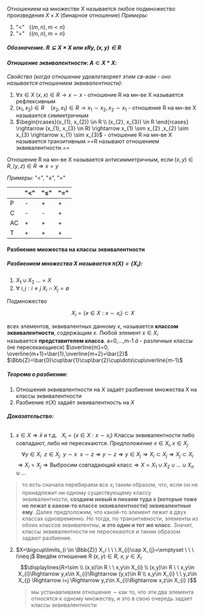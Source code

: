 Отношением на множестве X называется любое подмножество произведения $X\times X$ (бинарное отношение)
*Примеры:*
1. $\text{"<"} \ \ \ \{(m,n),m<n\}$
2. $\text{"="} \ \ \ \{(m,n),m=n\}$
##### Обозначение. $R\subseteq X\times X \text{ или } xRy,(x,y)\in R$

#### _**Отношение эквивалентности**_: $A \subset X * X$:

*Свойства (когда отношение удовлетворяет этим св-вам - оно называется отношением эквивалентности):*
1. $\forall x\in X \ (x,x)\in R \rightarrow x\sim x$ - отношение R на мн-ве X называется рефлексивным
2. $(x_{1}, x_{2}) \in R \quad (x_{2}, x_{1}) \in R \rightarrow x_{1} \sim x_{2}, x_{2} \sim {x_1}$ - отношение R на мн-ве X называется симметричным
3. $\begin{rcases}(x_{1}, x_{2}) \in R \\ (x_{2}, x_{3}) \in R \end{rcases} \rightarrow (x_{1}, x_{3} \in R) \rightarrow x_{1} \sim x_{2} ,x_{2} \sim x_{3} \rightarrow x_{1} \sim x_{3}$ - отношение R на мн-ве X называется транзитивным
==R  называют отношением эквивалентности.==

Отношение R на мн-ве X называется антисимметричным, если $(x,y)\in R, (y,z)\in R\Rightarrow x=y$

*Примеры:* "<", "$\leq$", "="

|     | "<" | "$\leq$" | "=" |
| --- | --- | -------- | --- |
| Р   | -   | +        | +   |
| С   | -   | -        | +   |
| АС  | +   | +        | +   |
| Т   | +   | +        | +   |
#### Разбиение множества на классы эквивалентности
##### Разбиением множества $X$ называется $\pi(X) = \{X_i\}:$

1. $X_1 \cup X_2~... = X$
2. $\forall \ i,j: i\neq j \ X_{i} \cap X_{j}= \emptyset$

Подмножество

$$ X_{i} = \{x \in X: x \sim x_{i}\} \subset X $$

всех элементов, эквивалентных данному $x$, называется **классом эквивалентности**, содержащим $x$. Любой элемент $x \in X_{i}$ называется **представителем класса**.
a=0,...,m-1  $\bar{a}$ - различные классы (не пересекающиеся)
$\overline{m}=0, \overline{m+1}=\bar{1},\overline{m+2}=\bar{2}$
$\Bbb{Z}=\bar{0}\cup\bar{1}\cup\bar{2}\cup\dots\cup\overline{m-1}$
##### Теорема о разбиении:
1. Отношения эквивалентности на $X$ задаёт разбиение множества X на классы эквивалентности
2. Разбиение $\pi(X)$ задаёт эквивалентность на $X$
###### **Доказательство:**
1. $x \in X \Rightarrow \bar{x} \text{ и т.д. } \ \ X_i = \{x \in X: x \sim x_{i}\}$ 
Классы эквивалентности либо совпадают, либо не пересекаются.
*Предположение* $x\in X_{i}, x\in X_{j}$
$$\forall y\in X_{i} \ \ z\in X_{j} \ \ y\sim x \ \ x\sim z \Rightarrow y\sim z \Rightarrow y\in X_{j} \Rightarrow X_{i}\subset X_{j} \Rightarrow X_{j}\subset X_{i}$$
$\Rightarrow X_{i}=X_{j} \Rightarrow \text{Выбросим совпадающий класс} \Rightarrow X=X_{1}\cup X_{2}\cup \dots \cup X_{n} \cup \dots$
> то есть сначала перебираем все $x_i$ таким образом, что, если он не принадлежит ни одному существующему классу эквивалентности, **создаем новый и пихаем туда $x$ (которые тоже не лежат в каком-то классе эквивалентности) эквивалентные ему**. Далее предположим, что какой-то элемент лежит в двух классах одновременно. Но тогда, по транзитивности, элементы из обоих классов эквивалентны, **и это один и тот же класс**. Значит, классы эквивалентности не пересекаются и таким образом задают разбиение.
2. $X=\bigcup\limits_{i \in \Bbb{Z}} X_i \ \ \ X_{i}\cap X_{j}=\emptyset \ \ \ i\neq j$
   Введём отношение R  $(x,y)\in R, \ x,y \in X_{i}$
   $$\displaylines{R=\sim  \\
   (x,x)\in R \ \ x,y\in X_{i} \\
   (x,y)\in R \ \ x,y\in X_{i}\Rightarrow y,x\in X_{i}\Rightarrow (y,x)\in R \\
   x,y\in X_{i} \ \ y,z\in X_{j} \Rightarrow i=j \Rightarrow y,z\in X_{i}\Rightarrow x,z\in X_{i}
   }$$
   > мы устанавливаем отношение $\sim$ как то, что эти два элемента относятся к одному множеству, и это в свою очередь задает классы эквивалентности

   
